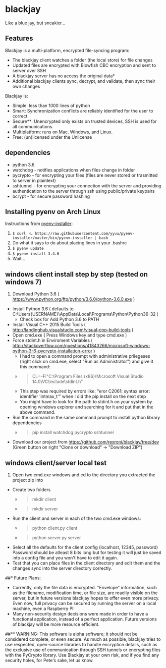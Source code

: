 # blackjay
Like a blue jay, but sneakier...

## Features
Blackjay is a multi-platform, encrypted file-syncing program:
* The blackjay client watches a folder (the local store) for file changes
* Updated files are encrypted with Blowfish CBC encryption and sent to server over SSH
* A blackjay server has no access the original data\*
* Additional blackjay clients sync, decrypt, and validate, then sync their own changes

Blackjay is:
* Simple: less than 1000 lines of python
* Smart: Synchronization conflicts are reliably identified for the user to correct
* Secure\*\*: Unencrypted only exists on trusted devices, SSH is used for all communications.
* Multiplatform: runs on Mac, Windows, and Linux.
* Free: (un)licensed under the Unlicense

## dependencies
* python 3.6
* watchdog - notifies applications when files change in folder
* pycrypto - for encrypting your files (files are never stored or trasmitted to server in plaintext)
* sshtunnel - for encrypting your connection with the server and providing authentication to the server through ssh using public/private keypairs
* bcrypt - for secure password hashing

## Installing pyenv on Arch Linux
Instructions from [pyenv-installer](https://github.com/yyuu/pyenv-installer):
1. `$ curl -L https://raw.githubusercontent.com/yyuu/pyenv-installer/master/bin/pyenv-installer | bash`
2. Do what it says to do about placing lines in your .bashrc
3. `$ pyenv update`
4. `$ pyenv install 3.4.6`
5. Wait...

## windows client install step by step (tested on windows 7)
1. Download Python 3.6 ( https://www.python.org/ftp/python/3.6.0/python-3.6.0.exe )
+ Install Python 3.6 ( defaults to C:\Users\{USERNAME}\AppData\Local\Programs\Python\Python36-32 )
  + Check box for Add Python 3.6 to PATH
+ Install Visual C++ 2015 Build Tools ( http://landinghub.visualstudio.com/visual-cpp-build-tools )
+ Open cmd.exe ( Press Windows key and type cmd.exe )
+ Force stdint.h in Enviroment Variables ( http://stackoverflow.com/questions/41843266/microsoft-windows-python-3-6-pycrypto-installation-error )
  + I had to open a command prompt with administrative prilegeses (right click on cmd.exe, select "Run as Administrator") and give it this command:
  + > CL=-FI"C:\Program Files (x86)\Microsoft Visual Studio 14.0\VC\include\stdint.h"
  + This step was required by errors like: "eror C2061: syntax error: identifier 'intmax\_t'" when I did the pip install on the next step
  + You might have to look for the path to stdint.h on your system by opening windows explorer and searching for it and put that in the above command.
+ Run the command in the same command prompt to install python library dependencies
  + > pip install watchdog pycrypto sshtunnel
+ Download our project from https://github.com/rexroni/blackjay/tree/dev (Green button on right "Clone or download" -> "Download ZIP")

## windows client/server local test
1. Open two cmd.exe windows and cd to the directory you extracted the project zip into
+ Create two folders
  + > mkdir client
  + > mkdir server
+ Run the client and server in each of the two cmd.exe windows:
  + > python client.py client
  + > python server.py server
+ Select all the defaults for the client config (localhost, 12345, password)  Password should be atleast 8 bits long but for testing it will just be saved into a config file and you won't have to edit it again.
+ Test that you can place files in the client directory and edit them and the changes sync into the server directory correctly.

##\* Future Plans:
* Currently, only the file data is encrypted.  "Envelope" information, such as the filename, modification time, or file size, are readily visible on the server, but in future versions blackjay hopes to offer even more privacy.  Even now, full privacy can be secured by running the server on a local machine, even a Raspberry PI
* Many non-security design decisions were made in order to have a functional application, instead of a perfect application.  Future versions of blackjay will be more resource efficient.

##\*\* WARNING:
This software is alpha software; it should not be considered complete, or even secure.  As much as possible, blackjay tries to use respected, open-source libraries to handle encryption details, such as the exclusive use of communication through SSH tunnels or encrypting files with the PyCrypto library.  Use Blackjay at your own risk, and if you find any security holes, for Pete's sake, let us know.
